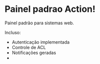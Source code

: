 # Painel padrao Action!
Painel padrão para sistemas web.

Incluso:
- Autenticação implementada
- Controle de ACL
- Notificações geradas
-
